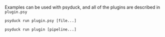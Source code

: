 Examples can be used with psyduck, and all of the plugins are described in `plugin.psy`




```
psyduck run plugin.psy [file...]

psyduck run plugin [pipeline...]
```
